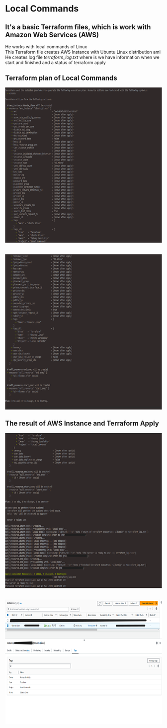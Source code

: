 # Local Commands 
## It's a basic Terraform files, which is work with Amazon Web Services (AWS)
He works with local commands of Linux<br>
This Terraform file creates AWS Instance with Ubuntu Linux distribution ami<br> 
He creates log file *terraform_log.txt* where is we have information when we start and finished and a status of terraform apply

## Terraform plan of  Local Commands
<div align="center">
  <img src="https://github.com/MatveyGuralskiy/Terraform/blob/main/Screens/Local_Commands/Plan-1.png?raw=true" height=500 width=800/>
  <br>
  <br>
  <br>
  <img src="https://github.com/MatveyGuralskiy/Terraform/blob/main/Screens/Local_Commands/Plan-2.png?raw=true" height=500 width=800/>
</div>

## The result of AWS Instance and Terraform Apply
<div align="center">
  <img src="https://github.com/MatveyGuralskiy/Terraform/blob/main/Screens/Local_Commands/Apply-Result.png?raw=true" height=500 width=800/>
  <br>
  <br>
  <br>
  <img src="https://github.com/MatveyGuralskiy/Terraform/blob/main/Screens/Local_Commands/AWS-Instance.png?raw=true" height=400 width=800/>
</div>


